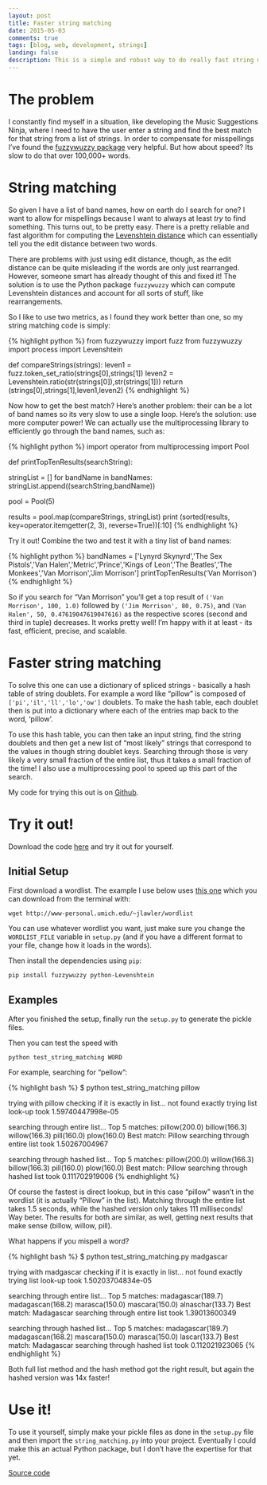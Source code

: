 ```yaml
---
layout: post
title: Faster string matching
date: 2015-05-03
comments: true
tags: [blog, web, development, strings]
landing: false
description: This is a simple and robust way to do really fast string matching in Python (or any language, really).
---
```


The problem
===========

I constantly find myself in a situation, like developing the Music
Suggestions Ninja, where I need to have the user enter a string and find
the best match for that string from a list of strings. In order to
compensate for misspellings I’ve found the [fuzzywuzzy
package](https://github.com/seatgeek/fuzzywuzzy) very helpful. But how
about speed? Its slow to do that over 100,000+ words.

String matching
=================

So given I have a list of band names, how on earth do I search for one?
I want to allow for mispellings because I want to always at least *try*
to find something. This turns out, to be pretty easy. There is a pretty
reliable and fast algorithm for computing the [Levenshtein
distance](https://en.wikipedia.org/wiki/Levenshtein_distance) which can
essentially tell you the edit distance between two words.

There are problems with just using edit distance, though, as the edit
distance can be quite misleading if the words are only just rearranged.
However, someone smart has already thought of this and fixed it! The
solution is to use the Python package `fuzzywuzzy` which can compute
Levenshtein distances and account for all sorts of stuff, like
rearrangements.

So I like to use two metrics, as I found they work better than one, so
my string matching code is simply:

{% highlight python %}
from fuzzywuzzy import fuzz
from fuzzywuzzy import process
import Levenshtein

def compareStrings(strings):
leven1 = fuzz.token_set_ratio(strings[0],strings[1])
leven2 = Levenshtein.ratio(str(strings[0]),str(strings[1]))
return (strings[0],strings[1],leven1,leven2)
{% endhighlight %}


Now how to get the best match? Here’s another problem: their can be a
lot of band names so its very slow to use a single loop. Here’s the
solution: use more computer power! We can actually use the
multiprocessing library to efficiently go through the band names, such
as:

{% highlight python %}
import operator
from multiprocessing import Pool

def printTopTenResults(searchString):

stringList = []
for bandName in bandNames:
stringList.append((searchString,bandName))

pool = Pool(5)

results = pool.map(compareStrings, stringList)
print (sorted(results, key=operator.itemgetter(2, 3), reverse=True))[:10]
{% endhighlight %}


Try it out! Combine the two and test it with a tiny list of band names:

{% highlight python %}
bandNames = ['Lynyrd Skynyrd','The Sex Pistols','Van Halen','Metric','Prince','Kings of Leon','The Beatles','The Monkees','Van Morrison','Jim Morrison']
printTopTenResults('Van Morrison')
{% endhighlight %}


So if you search for “Van Morrison” you’ll get a top result of
`('Van Morrison', 100, 1.0)` followed by `('Jim Morrison', 80, 0.75)`,
and `(Van Halen', 50, 0.47619047619047616)` as the respective scores
(second and third in tuple) decreases. It works pretty well! I’m happy
with it at least - its fast, efficient, precise, and scalable.

Faster string matching
========================

To solve this one can use a dictionary of spliced strings - basically a
hash table of string doublets. For example a word like “pillow” is
composed of `['pi','il','ll','lo','ow']` doublets. To make the hash
table, each doublet then is put into a dictionary where each of the
entries map back to the word, ‘pillow’.

To use this hash table, you can then take an input string, find the
string doublets and then get a new list of “most likely” strings that
correspond to the values in though string doublet keys. Searching
through those is very likely a very small fraction of the entire list,
thus it takes a small fraction of the time! I also use a multiprocessing
pool to speed up this part of the search.

My code for trying this out is on
[Github](https://github.com/schollz/string_matching).

Try it out!
===========

Download the code [here](https://github.com/schollz/string_matching) and
try it out for yourself.

Initial Setup
-------------

First download a wordlist. The example I use below uses [this
one](http://www-personal.umich.edu/~jlawler/wordlist.html) which you can
download from the terminal with:

```
wget http://www-personal.umich.edu/~jlawler/wordlist
```

You can use whatever wordlist you want, just make sure you change the
`WORDLIST_FILE` variable in `setup.py` (and if you have a different
format to your file, change how it loads in the words).

Then install the dependencies using `pip`:

```
pip install fuzzywuzzy python-Levenshtein
```

Examples
--------

After you finished the setup, finally run the `setup.py` to generate the
pickle files.

Then you can test the speed with

```
python test_string_matching WORD
```

For example, searching for “pellow”:

{% highlight bash %}
$ python test_string_matching pillow

trying with pillow
checking if it is exactly in list...
not found exactly
trying list look-up took 1.59740447998e-05

searching through entire list...
Top 5 matches:  pillow(200.0)  billow(166.3)  willow(166.3)  pill(160.0)  plow(160.0)
Best match: Pillow
searching through entire list took 1.50267004967

searching through hashed list...
Top 5 matches:  pillow(200.0)  willow(166.3)  billow(166.3)  pill(160.0)  plow(160.0)
Best match: Pillow
searching through hashed list took 0.111702919006
{% endhighlight %}


Of course the fastest is direct lookup, but in this case “pillow” wasn’t
in the wordlist (it is actually “Pillow” in the list). Matching through
the entire list takes 1.5 seconds, while the hashed version only takes
111 milliseconds! Way beter. The results for both are similar, as well,
getting next results that make sense (billow, willow, pill).

What happens if you mispell a word?

{% highlight bash %}
$ python test_string_matching.py madgascar

trying with madgascar
checking if it is exactly in list...
not found exactly
trying list look-up took 1.50203704834e-05

searching through entire list...
Top 5 matches:  madagascar(189.7)  madagascan(168.2)  marasca(150.0)  mascara(150.0)  alnaschar(133.7)
Best match: Madagascar
searching through entire list took 1.39013600349

searching through hashed list...
Top 5 matches:  madagascar(189.7)  madagascan(168.2)  mascara(150.0)  marasca(150.0)  lascar(133.7)
Best match: Madagascar
searching through hashed list took 0.112021923065
{% endhighlight %}

Both full list method and the hash method got the right result, but
again the hashed version was 14x faster!

Use it!
=======

To use it yourself, simply make your pickle files as done in the
`setup.py` file and then import the `string_matching.py` into your
project. Eventually I could make this an actual Python package, but I
don’t have the expertise for that yet.

[Source code](/2015/05/faster-strings/)
